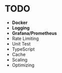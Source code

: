 # TODO

- **Docker**
- **Logging**
- **Grafana/Prometheus**
- Rate Limiting
- Unit Test
- TypeScript
- Cache
- Scaling
- Optimizing
